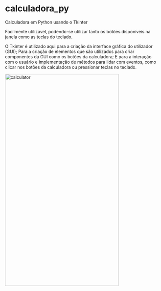 # calculadora_py
Calculadora em Python usando o Tkinter

Facilmente utilizável, podendo-se utilizar tanto os botões disponíveis na janela como as teclas do teclado.

O Tkinter é utilizado aqui para a criação da interface gráfica do utilizador (GUI);
Para a criação de elementos que são utilizados para criar componentes da GUI como os botões da calculadora;
E para a interação com o usuário e implementação de métodos para lidar com eventos, como clicar nos botões da calculadora ou pressionar teclas no teclado.

<img width="371" height="692" alt="calculator" src="https://github.com/user-attachments/assets/10685787-e68c-41b9-a3e2-5c9e1f643779" />
